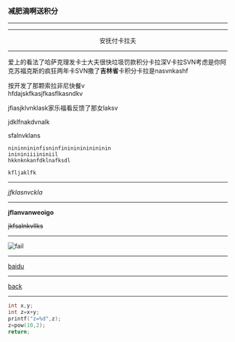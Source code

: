 ### 减肥滴啊送积分

---

----

<center> 安抚付卡拉夫</center>

---

爱上的看法了哈萨克理发卡士大夫很快垃圾罚款积分卡拉深V卡拉SVN考虑是你阿克苏福克斯的疯狂两年卡SVN撒了**吉林省**卡积分卡拉是nasvnkashf

按开发了那颗索拉非尼快餐v<br>hfdajskfkasjfkasflkasndkv

jfiasjklvnklask家乐福看反馈了那女laksv

<tab><tab>jdklfnakdvnalk

<space>sfalnvklans

```
nininnininfisninfinininininininin
inininiiiininiil
hkknknkanfdklnafksdl
```

`kfljaklfk`

---

*jfklasnvckla*

---

**jflanvanweoigo**

~~jkfsalnkvllks~~

---

![fail](D:\新建文件夹\壁纸\阿尔卑斯山下的花海.jpg)

---

[baidu][xxx]

[xxx]:http://www.baidu.com

---

[back](#readme)

---

```c
int x,y;
int z=x+y;
printf("z=%d",z);
z=pow(10,2);
return;
```





